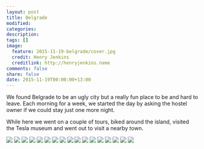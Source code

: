 ```yaml
---
layout: post
title: Belgrade
modified:
categories:
description:
tags: []
image:
  feature: 2015-11-19-belgrade/cover.jpg
  credit: Henry Jenkins
  creditlink: http://henryjenkins.name
comments: false
share: false
date: 2015-11-19T00:00:00+13:00
---
```

We found Belgrade to be an ugly city but a really fun place to be and hard to
leave. Each morning for a week, we started the day by asking the hostel owner
if we could stay just one more night.

While here we went on a couple of tours, biked around the island, visited the
Tesla museum and went out to visit a nearby town.

<img src="/images/2015-11-19-belgrade/IMG_20151114_102840_640px.jpg">

<img src="/images/2015-11-19-belgrade/IMG_20151114_130927_640px.jpg">

<img src="/images/2015-11-19-belgrade/IMG_20151114_160255_640px.jpg">

<img src="/images/2015-11-19-belgrade/IMG_20151114_192832_640px.jpg">

<img src="/images/2015-11-19-belgrade/IMG_20151114_194011_640px.jpg">

<img src="/images/2015-11-19-belgrade/IMG_20151115_115444_640px.jpg">

<img src="/images/2015-11-19-belgrade/IMG_20151116_094302_640px.jpg">

<img src="/images/2015-11-19-belgrade/IMG_20151116_100143_640px.jpg">

<img src="/images/2015-11-19-belgrade/IMG_20151116_132002_640px.jpg">

<img src="/images/2015-11-19-belgrade/IMG_20151116_132337_640px.jpg">

<img src="/images/2015-11-19-belgrade/IMG_20151117_120849_640px.jpg">

<img src="/images/2015-11-19-belgrade/IMG_20151118_154912_640px.jpg">

<img src="/images/2015-11-19-belgrade/IMG_20151118_161145_640px.jpg">

<img src="/images/2015-11-19-belgrade/IMG_20151118_175758_640px.jpg">

<img src="/images/2015-11-19-belgrade/IMG_20151118_180450_640px.jpg">

<img src="/images/2015-11-19-belgrade/IMG_20151118_181558_640px.jpg">

<img src="/images/2015-11-19-belgrade/IMG_20151118_181743_640px.jpg">
